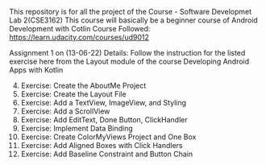 This repository is for all the project of the Course - Software Developmet Lab 2(CSE3162)
This course will basically be a beginner course of Android Development with Cotlin
Course Followed: https://learn.udacity.com/courses/ud9012

Assignment 1 on (13-06-22) Details:
Follow the instruction for the listed exercise here from the Layout module of the course Developing Android Apps with Kotlin

4. Exercise: Create the AboutMe Project
5. Exercise: Create the Layout File
9. Exercise: Add a TextView, ImageView, and Styling
10. Exercise: Add a ScrollView
13. Exercise: Add EditText, Done Button, ClickHandler
17. Exercise: Implement Data Binding
21. Exercise: Create ColorMyViews Project and One Box
27. Exercise: Add Aligned Boxes with Click Handlers
29. Exercise: Add Baseline Constraint and Button Chain